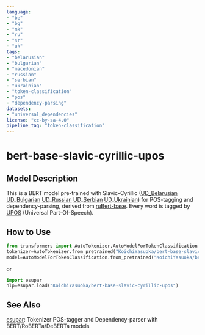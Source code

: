 ```yaml
---
language:
- "be"
- "bg"
- "mk"
- "ru"
- "sr"
- "uk"
tags:
- "belarusian"
- "bulgarian"
- "macedonian"
- "russian"
- "serbian"
- "ukrainian"
- "token-classification"
- "pos"
- "dependency-parsing"
datasets:
- "universal_dependencies"
license: "cc-by-sa-4.0"
pipeline_tag: "token-classification"
---
```


# bert-base-slavic-cyrillic-upos

## Model Description

This is a BERT model pre-trained with Slavic-Cyrillic ([UD_Belarusian](https://universaldependencies.org/be/) [UD_Bulgarian](https://universaldependencies.org/bg/) [UD_Russian](https://universaldependencies.org/ru/) [UD_Serbian](https://universaldependencies.org/treebanks/sr_set/) [UD_Ukrainian](https://universaldependencies.org/treebanks/uk_iu/)) for POS-tagging and dependency-parsing, derived from [ruBert-base](https://huggingface.co/sberbank-ai/ruBert-base). Every word is tagged by [UPOS](https://universaldependencies.org/u/pos/) (Universal Part-Of-Speech).

## How to Use

```py
from transformers import AutoTokenizer,AutoModelForTokenClassification
tokenizer=AutoTokenizer.from_pretrained("KoichiYasuoka/bert-base-slavic-cyrillic-upos")
model=AutoModelForTokenClassification.from_pretrained("KoichiYasuoka/bert-base-slavic-cyrillic-upos")
```

or

```py
import esupar
nlp=esupar.load("KoichiYasuoka/bert-base-slavic-cyrillic-upos")
```

## See Also

[esupar](https://github.com/KoichiYasuoka/esupar): Tokenizer POS-tagger and Dependency-parser with BERT/RoBERTa/DeBERTa models

